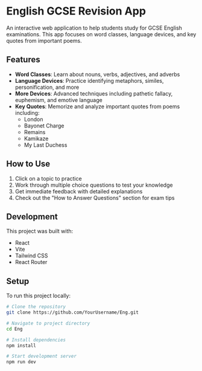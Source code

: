 # English GCSE Revision App

An interactive web application to help students study for GCSE English examinations. This app focuses on word classes, language devices, and key quotes from important poems.

## Features

- **Word Classes**: Learn about nouns, verbs, adjectives, and adverbs
- **Language Devices**: Practice identifying metaphors, similes, personification, and more
- **More Devices**: Advanced techniques including pathetic fallacy, euphemism, and emotive language
- **Key Quotes**: Memorize and analyze important quotes from poems including:
  - London
  - Bayonet Charge
  - Remains
  - Kamikaze
  - My Last Duchess

## How to Use

1. Click on a topic to practice
2. Work through multiple choice questions to test your knowledge
3. Get immediate feedback with detailed explanations
4. Check out the "How to Answer Questions" section for exam tips

## Development

This project was built with:
- React
- Vite
- Tailwind CSS
- React Router

## Setup

To run this project locally:

```bash
# Clone the repository
git clone https://github.com/YourUsername/Eng.git

# Navigate to project directory
cd Eng

# Install dependencies
npm install

# Start development server
npm run dev
```

